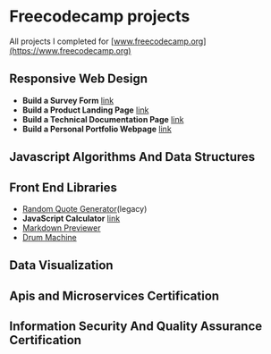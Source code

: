 # Freecodecamp projects
All projects I completed for [www.freecodecamp.org](https://www.freecodecamp.org)

## Responsive Web Design

* **Build a Survey Form** [link](http://jm18457.com/freecodecamp-projects/responsive-web-design/build-a-survey-form/index.html)
* **Build a Product Landing Page** [link](http://jm18457.com/freecodecamp-projects/responsive-web-design/product-landing-page/index.html)
* **Build a Technical Documentation Page** [link](http://jm18457.com/freecodecamp-projects/responsive-web-design/technical-documentation-page/index.html)
* **Build a Personal Portfolio Webpage** [link](http://jm18457.com/freecodecamp-projects/responsive-web-design/personal-portfolio-webpage/index.html)

## Javascript Algorithms And Data Structures

## Front End Libraries
* [Random Quote Generator](http://jm18457.com/freecodecamp-projects/front-end-libraries/random-quote-generator/index.html)(legacy)
* **JavaScript Calculator** [link](http://jm18457.com/freecodecamp-projects/front-end-libraries/javascript-calculator/build/index.html)
* [Markdown Previewer](https://codepen.io/jm18457/pen/QxQwNp)
* [Drum Machine](http://jm18457.com/freecodecamp-projects/front-end-libraries/drum-machine/index.html)


## Data Visualization

## Apis and Microservices Certification

## Information Security And Quality Assurance Certification